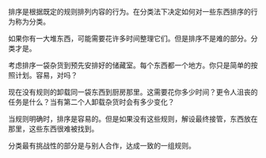 排序是根据既定的规则排列内容的行为。在分类法下决定如何对一些东西排序的行为称为分类。

如果你有一大堆东西，可能需要花许多时间整理它们。但是排序不是难的部分。分类才是。

考虑排序一袋杂货到预先安排好的储藏室。每个东西都一个地方。你只是简单的按照计划。容易，对吗？

现在没有规则的卸载同一袋东西到厨房那里。这需要花你多少时间？更令人沮丧的任务是什么？当有第二个人卸载杂货时会有多少变化？

当规则明确时，排序是容易的。但是如果没有这些规则，解设最终接管，东西放在那里，这些东西很难被找到。

分类最有挑战性的部分是与别人合作，达成一致的一组规则。